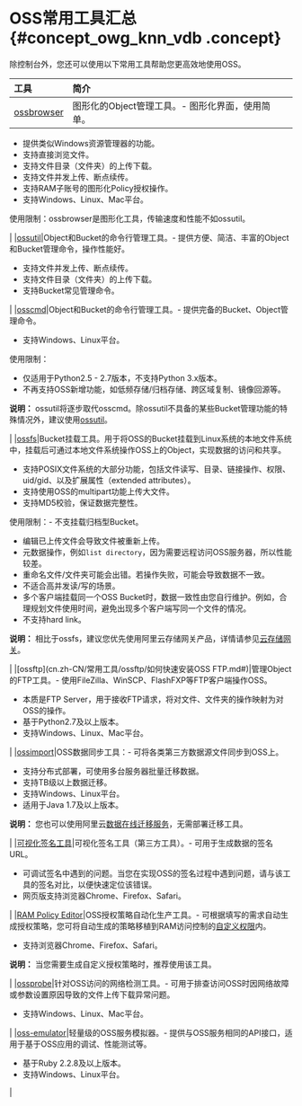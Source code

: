 # OSS常用工具汇总 {#concept_owg_knn_vdb .concept}

除控制台外，您还可以使用以下常用工具帮助您更高效地使用OSS。

|工具|简介|
|:-|:-|
|[ossbrowser](cn.zh-CN/常用工具/图形化管理工具ossbrowser/快速开始.md#)|图形化的Object管理工具。-   图形化界面，使用简单。
-   提供类似Windows资源管理器的功能。
-   支持直接浏览文件。
-   支持文件目录（文件夹）的上传下载。
-   支持文件并发上传、断点续传。
-   支持RAM子账号的图形化Policy授权操作。
-   支持Windows、Linux、Mac平台。

使用限制：ossbrowser是图形化工具，传输速度和性能不如ossutil。

|
|[ossutil](cn.zh-CN/常用工具/命令行工具ossutil/快速开始.md#)|Object和Bucket的命令行管理工具。-   提供方便、简洁、丰富的Object和Bucket管理命令，操作性能好。
-   支持文件并发上传、断点续传。
-   支持文件目录（文件夹）的上传下载。
-   支持Bucket常见管理命令。

|
|[osscmd](cn.zh-CN/常用工具/osscmd/快速安装.md#)|Object和Bucket的命令行管理工具。-   提供完备的Bucket、Object管理命令。
-   支持Windows、Linux平台。

使用限制：

-   仅适用于Python2.5 - 2.7版本，不支持Python 3.x版本。
-   不再支持OSS新增功能，如低频存储/归档存储、跨区域复制、镜像回源等。

**说明：** ossutil将逐步取代osscmd。除ossutil不具备的某些Bucket管理功能的特殊情况外，建议使用[ossutil](cn.zh-CN/常用工具/命令行工具ossutil/快速开始.md#)。

|
|[ossfs](cn.zh-CN/常用工具/ossfs/快速安装.md#)|Bucket挂载工具。用于将OSS的Bucket挂载到Linux系统的本地文件系统中，挂载后可通过本地文件系统操作OSS上的Object，实现数据的访问和共享。

-   支持POSIX文件系统的大部分功能，包括文件读写、目录、链接操作、权限、uid/gid、以及扩展属性（extended attributes）。
-   支持使用OSS的multipart功能上传大文件。
-   支持MD5校验，保证数据完整性。

使用限制：-   不支挂载归档型Bucket。
-   编辑已上传文件会导致文件被重新上传。
-   元数据操作，例如`list directory`，因为需要远程访问OSS服务器，所以性能较差。
-   重命名文件/文件夹可能会出错。若操作失败，可能会导致数据不一致。
-   不适合高并发读/写的场景。
-   多个客户端挂载同一个OSS Bucket时，数据一致性由您自行维护。例如，合理规划文件使用时间，避免出现多个客户端写同一个文件的情况。
-   不支持hard link。

**说明：** 相比于ossfs，建议您优先使用阿里云存储网关产品，详情请参见[云存储网关](../../../../../cn.zh-CN/最佳实践/通过云存储网关使用OSS服务/应用场景.md#)。

|
|[ossftp](cn.zh-CN/常用工具/ossftp/如何快速安装OSS FTP.md#)|管理Object的FTP工具。-   使用FileZilla、WinSCP、FlashFXP等FTP客户端操作OSS。
-   本质是FTP Server，用于接收FTP请求，将对文件、文件夹的操作映射为对OSS的操作。
-   基于Python2.7及以上版本。
-   支持Windows、Linux、Mac平台。

|
|[ossimport](cn.zh-CN/常用工具/数据迁移工具ossimport/说明及配置.md#)|OSS数据同步工具：-   可将各类第三方数据源文件同步到OSS上。
-   支持分布式部署，可使用多台服务器批量迁移数据。
-   支持TB级以上数据迁移。
-   支持Windows、Linux平台。
-   适用于Java 1.7及以上版本。

**说明：** 您也可以使用阿里云[数据在线迁移服务](https://help.aliyun.com/product/94157.html)，无需部署迁移工具。

|
|[可视化签名工具](https://bbs.aliyun.com/read/233851.html)|可视化签名工具（第三方工具）。-   可用于生成数据的签名URL。
-   可调试签名中遇到的问题。当您在实现OSS的签名过程中遇到问题，请与该工具的签名对比，以便快速定位该错误。
-   网页版支持浏览器Chrome、Firefox、Safari。

|
|[RAM Policy Editor](http://gosspublic.alicdn.com/ram-policy-editor/index.html)|OSS授权策略自动化生产工具。-   可根据填写的需求自动生成授权策略，您可将自动生成的策略移植到RAM访问控制的[自定义权限](https://ram.console.aliyun.com/policies/new)内。
-   支持浏览器Chrome、Firefox、Safari。

**说明：** 当您需要生成自定义授权策略时，推荐使用该工具。

|
|[ossprobe](cn.zh-CN/常用工具/ossprobe.md#)|针对OSS访问的网络检测工具。-   可用于排查访问OSS时因网络故障或参数设置原因导致的文件上传下载异常问题。
-   支持Windows、Linux、Mac平台。

|
|[oss-emulator](https://github.com/aliyun/oss-emulator)|轻量级的OSS服务模拟器。-   提供与OSS服务相同的API接口，适用于基于OSS应用的调试、性能测试等。
-   基于Ruby 2.2.8及以上版本。
-   支持Windows、Linux平台。

|

